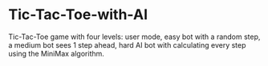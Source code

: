 # Tic-Tac-Toe-with-AI
Tic-Tac-Toe game with four levels: user mode, easy bot with a random step, a medium bot sees 1 step ahead, hard AI bot with calculating every step using the MiniMax algorithm.
